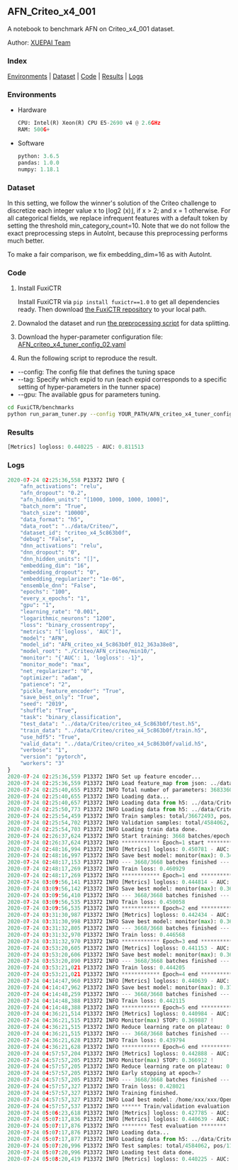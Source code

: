## AFN_Criteo_x4_001

A notebook to benchmark AFN on Criteo_x4_001 dataset.

Author: [XUEPAI Team](https://github.com/xue-pai)


### Index
[Environments](#Environments) | [Dataset](#Dataset) | [Code](#Code) | [Results](#Results) | [Logs](#Logs)

### Environments
+ Hardware

  ```python
  CPU: Intel(R) Xeon(R) CPU E5-2690 v4 @ 2.6GHz
  RAM: 500G+
  ```
+ Software

  ```python
  python: 3.6.5
  pandas: 1.0.0
  numpy: 1.18.1
  ```

### Dataset
In this setting, we follow the winner's solution of the Criteo challenge to discretize each integer value x to ⌊log2 (x)⌋, if x > 2; and x = 1 otherwise. For all categorical fields, we replace infrequent features with a default <OOV> token by setting the threshold min_category_count=10. Note that we do not follow the exact preprocessing steps in AutoInt, because this preprocessing performs much better.

To make a fair comparison, we fix embedding_dim=16 as with AutoInt.

### Code
1. Install FuxiCTR
  
    Install FuxiCTR via `pip install fuxictr==1.0` to get all dependencies ready. Then download [the FuxiCTR repository](https://github.com/huawei-noah/benchmark/archive/53e314461c19dbc7f462b42bf0f0bfae020dc398.zip) to your local path.

2. Downalod the dataset and run [the preprocessing script](https://github.com/xue-pai/Open-CTR-Benchmark/blob/master/datasets/Criteo/Criteo_x4/split_criteo_x4.py) for data splitting. 

3. Download the hyper-parameter configuration file: [AFN_criteo_x4_tuner_config_02.yaml](./AFN_criteo_x4_tuner_config_02.yaml)

4. Run the following script to reproduce the result. 
  + --config: The config file that defines the tuning space
  + --tag: Specify which expid to run (each expid corresponds to a specific setting of hyper-parameters in the tunner space)
  + --gpu: The available gpus for parameters tuning.

  ```bash
  cd FuxiCTR/benchmarks
  python run_param_tuner.py --config YOUR_PATH/AFN_criteo_x4_tuner_config_02.yaml --tag 012 --gpu 0
  ```





### Results
```python
[Metrics] logloss: 0.440225 - AUC: 0.811513
```


### Logs
```python
2020-07-24 02:25:36,558 P13372 INFO {
    "afn_activations": "relu",
    "afn_dropout": "0.2",
    "afn_hidden_units": "[1000, 1000, 1000, 1000]",
    "batch_norm": "True",
    "batch_size": "10000",
    "data_format": "h5",
    "data_root": "../data/Criteo/",
    "dataset_id": "criteo_x4_5c863b0f",
    "debug": "False",
    "dnn_activations": "relu",
    "dnn_dropout": "0",
    "dnn_hidden_units": "[]",
    "embedding_dim": "16",
    "embedding_dropout": "0",
    "embedding_regularizer": "1e-06",
    "ensemble_dnn": "False",
    "epochs": "100",
    "every_x_epochs": "1",
    "gpu": "1",
    "learning_rate": "0.001",
    "logarithmic_neurons": "1200",
    "loss": "binary_crossentropy",
    "metrics": "['logloss', 'AUC']",
    "model": "AFN",
    "model_id": "AFN_criteo_x4_5c863b0f_012_363a38e8",
    "model_root": "./Criteo/AFN_criteo/min10/",
    "monitor": "{'AUC': 1, 'logloss': -1}",
    "monitor_mode": "max",
    "net_regularizer": "0",
    "optimizer": "adam",
    "patience": "2",
    "pickle_feature_encoder": "True",
    "save_best_only": "True",
    "seed": "2019",
    "shuffle": "True",
    "task": "binary_classification",
    "test_data": "../data/Criteo/criteo_x4_5c863b0f/test.h5",
    "train_data": "../data/Criteo/criteo_x4_5c863b0f/train.h5",
    "use_hdf5": "True",
    "valid_data": "../data/Criteo/criteo_x4_5c863b0f/valid.h5",
    "verbose": "1",
    "version": "pytorch",
    "workers": "3"
}
2020-07-24 02:25:36,559 P13372 INFO Set up feature encoder...
2020-07-24 02:25:36,559 P13372 INFO Load feature_map from json: ../data/Criteo/criteo_x4_5c863b0f/feature_map.json
2020-07-24 02:25:40,655 P13372 INFO Total number of parameters: 36833607.
2020-07-24 02:25:40,655 P13372 INFO Loading data...
2020-07-24 02:25:40,657 P13372 INFO Loading data from h5: ../data/Criteo/criteo_x4_5c863b0f/train.h5
2020-07-24 02:25:50,773 P13372 INFO Loading data from h5: ../data/Criteo/criteo_x4_5c863b0f/valid.h5
2020-07-24 02:25:54,459 P13372 INFO Train samples: total/36672493, pos/9396350, neg/27276143, ratio/25.62%
2020-07-24 02:25:54,702 P13372 INFO Validation samples: total/4584062, pos/1174544, neg/3409518, ratio/25.62%
2020-07-24 02:25:54,703 P13372 INFO Loading train data done.
2020-07-24 02:26:37,624 P13372 INFO Start training: 3668 batches/epoch
2020-07-24 02:26:37,624 P13372 INFO ************ Epoch=1 start ************
2020-07-24 02:48:16,994 P13372 INFO [Metrics] logloss: 0.450781 - AUC: 0.800109
2020-07-24 02:48:16,997 P13372 INFO Save best model: monitor(max): 0.349328
2020-07-24 02:48:17,153 P13372 INFO --- 3668/3668 batches finished ---
2020-07-24 02:48:17,269 P13372 INFO Train loss: 0.460929
2020-07-24 02:48:17,269 P13372 INFO ************ Epoch=1 end ************
2020-07-24 03:09:56,141 P13372 INFO [Metrics] logloss: 0.444814 - AUC: 0.806515
2020-07-24 03:09:56,142 P13372 INFO Save best model: monitor(max): 0.361701
2020-07-24 03:09:56,410 P13372 INFO --- 3668/3668 batches finished ---
2020-07-24 03:09:56,535 P13372 INFO Train loss: 0.450058
2020-07-24 03:09:56,535 P13372 INFO ************ Epoch=2 end ************
2020-07-24 03:31:30,987 P13372 INFO [Metrics] logloss: 0.442434 - AUC: 0.809230
2020-07-24 03:31:30,998 P13372 INFO Save best model: monitor(max): 0.366796
2020-07-24 03:31:32,805 P13372 INFO --- 3668/3668 batches finished ---
2020-07-24 03:31:32,970 P13372 INFO Train loss: 0.446568
2020-07-24 03:31:32,970 P13372 INFO ************ Epoch=3 end ************
2020-07-24 03:53:20,605 P13372 INFO [Metrics] logloss: 0.441153 - AUC: 0.810500
2020-07-24 03:53:20,606 P13372 INFO Save best model: monitor(max): 0.369346
2020-07-24 03:53:20,890 P13372 INFO --- 3668/3668 batches finished ---
2020-07-24 03:53:21,021 P13372 INFO Train loss: 0.444205
2020-07-24 03:53:21,021 P13372 INFO ************ Epoch=4 end ************
2020-07-24 04:14:47,960 P13372 INFO [Metrics] logloss: 0.440639 - AUC: 0.811021
2020-07-24 04:14:47,962 P13372 INFO Save best model: monitor(max): 0.370382
2020-07-24 04:14:48,259 P13372 INFO --- 3668/3668 batches finished ---
2020-07-24 04:14:48,388 P13372 INFO Train loss: 0.442115
2020-07-24 04:14:48,388 P13372 INFO ************ Epoch=5 end ************
2020-07-24 04:36:21,514 P13372 INFO [Metrics] logloss: 0.440984 - AUC: 0.810871
2020-07-24 04:36:21,515 P13372 INFO Monitor(max) STOP: 0.369887 !
2020-07-24 04:36:21,515 P13372 INFO Reduce learning rate on plateau: 0.000100
2020-07-24 04:36:21,515 P13372 INFO --- 3668/3668 batches finished ---
2020-07-24 04:36:21,628 P13372 INFO Train loss: 0.439794
2020-07-24 04:36:21,628 P13372 INFO ************ Epoch=6 end ************
2020-07-24 04:57:57,204 P13372 INFO [Metrics] logloss: 0.442888 - AUC: 0.809799
2020-07-24 04:57:57,205 P13372 INFO Monitor(max) STOP: 0.366912 !
2020-07-24 04:57:57,205 P13372 INFO Reduce learning rate on plateau: 0.000010
2020-07-24 04:57:57,205 P13372 INFO Early stopping at epoch=7
2020-07-24 04:57:57,205 P13372 INFO --- 3668/3668 batches finished ---
2020-07-24 04:57:57,327 P13372 INFO Train loss: 0.428021
2020-07-24 04:57:57,327 P13372 INFO Training finished.
2020-07-24 04:57:57,327 P13372 INFO Load best model: /home/xxx/xxx/OpenCTR1030/benchmarks/Criteo/AFN_criteo/min10/criteo_x4_5c863b0f/AFN_criteo_x4_5c863b0f_012_363a38e8_model.ckpt
2020-07-24 04:57:57,537 P13372 INFO ****** Train/validation evaluation ******
2020-07-24 05:06:23,618 P13372 INFO [Metrics] logloss: 0.427785 - AUC: 0.825324
2020-07-24 05:07:17,836 P13372 INFO [Metrics] logloss: 0.440639 - AUC: 0.811021
2020-07-24 05:07:17,876 P13372 INFO ******** Test evaluation ********
2020-07-24 05:07:17,876 P13372 INFO Loading data...
2020-07-24 05:07:17,877 P13372 INFO Loading data from h5: ../data/Criteo/criteo_x4_5c863b0f/test.h5
2020-07-24 05:07:20,996 P13372 INFO Test samples: total/4584062, pos/1174544, neg/3409518, ratio/25.62%
2020-07-24 05:07:20,996 P13372 INFO Loading test data done.
2020-07-24 05:08:20,419 P13372 INFO [Metrics] logloss: 0.440225 - AUC: 0.811513

```

